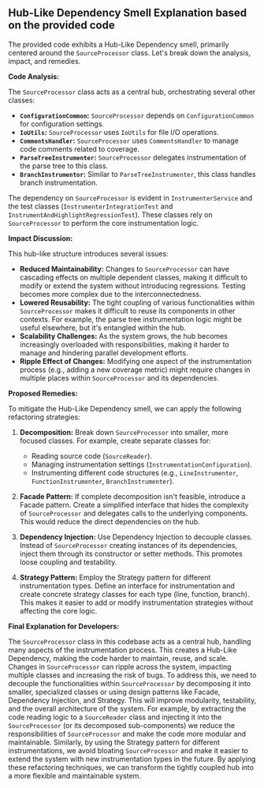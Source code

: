 ## Hub-Like Dependency Smell Explanation based on the provided code

The provided code exhibits a Hub-Like Dependency smell, primarily centered around the `SourceProcessor` class. Let's break down the analysis, impact, and remedies.

**Code Analysis:**

The `SourceProcessor` class acts as a central hub, orchestrating several other classes:

-   **`ConfigurationCommon`:** `SourceProcessor` depends on `ConfigurationCommon` for configuration settings.
-   **`IoUtils`:** `SourceProcessor` uses `IoUtils` for file I/O operations.
-   **`CommentsHandler`:** `SourceProcessor` uses `CommentsHandler` to manage code comments related to coverage.
-   **`ParseTreeInstrumenter`:** `SourceProcessor` delegates instrumentation of the parse tree to this class.
-   **`BranchInstrumentor`:** Similar to `ParseTreeInstrumenter`, this class handles branch instrumentation.

The dependency on `SourceProcessor` is evident in `InstrumenterService` and the test classes (`InstrumenterIntegrationTest` and `InstrumentAndHighlightRegressionTest`). These classes rely on `SourceProcessor` to perform the core instrumentation logic.

**Impact Discussion:**

This hub-like structure introduces several issues:

-   **Reduced Maintainability:** Changes to `SourceProcessor` can have cascading effects on multiple dependent classes, making it difficult to modify or extend the system without introducing regressions. Testing becomes more complex due to the interconnectedness.
-   **Lowered Reusability:** The tight coupling of various functionalities within `SourceProcessor` makes it difficult to reuse its components in other contexts. For example, the parse tree instrumentation logic might be useful elsewhere, but it's entangled within the hub.
-   **Scalability Challenges:** As the system grows, the hub becomes increasingly overloaded with responsibilities, making it harder to manage and hindering parallel development efforts.
-   **Ripple Effect of Changes:** Modifying one aspect of the instrumentation process (e.g., adding a new coverage metric) might require changes in multiple places within `SourceProcessor` and its dependencies.

**Proposed Remedies:**

To mitigate the Hub-Like Dependency smell, we can apply the following refactoring strategies:

1. **Decomposition:** Break down `SourceProcessor` into smaller, more focused classes. For example, create separate classes for:

    - Reading source code (`SourceReader`).
    - Managing instrumentation settings (`InstrumentationConfiguration`).
    - Instrumenting different code structures (e.g., `LineInstrumenter`, `FunctionInstrumenter`, `BranchInstrumenter`).

2. **Facade Pattern:** If complete decomposition isn't feasible, introduce a Facade pattern. Create a simplified interface that hides the complexity of `SourceProcessor` and delegates calls to the underlying components. This would reduce the direct dependencies on the hub.

3. **Dependency Injection:** Use Dependency Injection to decouple classes. Instead of `SourceProcessor` creating instances of its dependencies, inject them through its constructor or setter methods. This promotes loose coupling and testability.

4. **Strategy Pattern:** Employ the Strategy pattern for different instrumentation types. Define an interface for instrumentation and create concrete strategy classes for each type (line, function, branch). This makes it easier to add or modify instrumentation strategies without affecting the core logic.

**Final Explanation for Developers:**

The `SourceProcessor` class in this codebase acts as a central hub, handling many aspects of the instrumentation process. This creates a Hub-Like Dependency, making the code harder to maintain, reuse, and scale. Changes in `SourceProcessor` can ripple across the system, impacting multiple classes and increasing the risk of bugs. To address this, we need to decouple the functionalities within `SourceProcessor` by decomposing it into smaller, specialized classes or using design patterns like Facade, Dependency Injection, and Strategy. This will improve modularity, testability, and the overall architecture of the system. For example, by extracting the code reading logic to a `SourceReader` class and injecting it into the `SourceProcessor` (or its decomposed sub-components) we reduce the responsibilities of `SourceProcessor` and make the code more modular and maintainable. Similarly, by using the Strategy pattern for different instrumentations, we avoid bloating `SourceProcessor` and make it easier to extend the system with new instrumentation types in the future. By applying these refactoring techniques, we can transform the tightly coupled hub into a more flexible and maintainable system.
